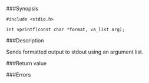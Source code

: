 ###Synopsis

`#include <stdio.h>`

`int vprintf(const char *format, va_list arg);`

###Description

Sends formatted output to stdout using an argument list.

###Return value

###Errors